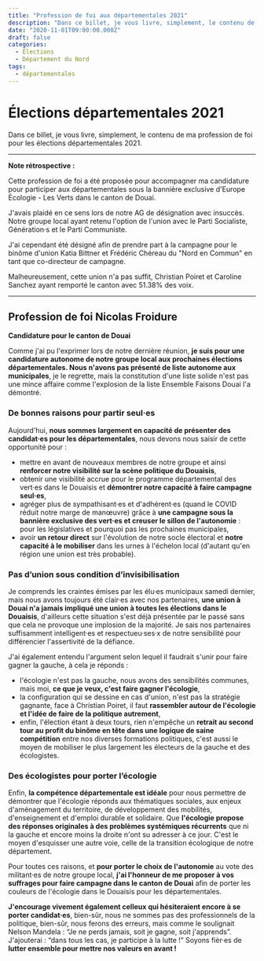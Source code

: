 ```yaml
---
title: "Profession de foi aux départementales 2021"
description: "Dans ce billet, je vous livre, simplement, le contenu de ma profession de foi pour les élections départementales 2021 sur le canton de Douai."
date: "2020-11-01T09:00:00.000Z"
draft: false
categories:
  - Élections
  - Département du Nord
tags:
  - départementales
---
```


# Élections départementales 2021

Dans ce billet, je vous livre, simplement, le contenu de ma profession de foi pour les élections départementales 2021.

---

**Note rétrospective :**

Cette profession de foi a été proposée pour accompagner ma candidature pour participer aux départementales sous la bannière exclusive d'Europe Écologie - Les Verts dans le canton de Douai.

J'avais plaidé en ce sens lors de notre AG de désignation avec insuccès. Notre groupe local ayant retenu l'option de l'union avec le Parti Socialiste, Génération·s et le Parti Communiste.

J'ai cependant été désigné afin de prendre part à la campagne pour le binôme d'union Katia Bittner et Frédéric Chéreau du "Nord en Commun" en tant que co-directeur de campagne.

Malheureusement, cette union n'a pas suffit, Christian Poiret et Caroline Sanchez ayant remporté le canton avec 51.38% des voix.

---

## Profession de foi Nicolas Froidure

**Candidature pour le canton de Douai**

Comme j'ai pu l'exprimer lors de notre dernière réunion, **je suis pour une candidature autonome de notre groupe local aux prochaines élections départementales. Nous n'avons pas présenté de liste autonome aux municipales**, je le regrette, mais la constitution d'une liste solide n'est pas une mince affaire comme l'explosion de la liste Ensemble Faisons Douai l'a démontré.

### De bonnes raisons pour partir seul·es 

Aujourd'hui, **nous sommes largement en capacité de présenter des candidat·es pour les départementales**, nous devons nous saisir de cette opportunité pour :
- mettre en avant de nouveaux membres de notre groupe et ainsi **renforcer notre visibilité sur la scène politique du Douaisis**, 
- obtenir une visibilité accrue pour le programme départemental des vert·es dans le Douaisis et **démontrer notre capacité à faire campagne seul·es**, 
- agréger plus de sympathisant·es et d'adhérent·es (quand le COVID réduit notre marge de manœuvre) grâce à **une campagne sous la bannière exclusive des vert·es et creuser le sillon de l'autonomie** : pour les législatives et pourquoi pas les prochaines municipales,
- avoir **un retour direct** sur l'évolution de notre socle électoral et **notre capacité à le mobiliser** dans les urnes à l'échelon local (d'autant qu'en région une union est très probable). 

### Pas d’union sous condition d’invisibilisation 

Je comprends les craintes émises par les élu·es municipaux samedi dernier, mais nous avons toujours été clair·es avec nos partenaires, **une union à Douai n'a jamais impliqué une union à toutes les élections dans le Douaisis**, d'ailleurs cette situation s'est déjà présentée par le passé sans que cela ne provoque une implosion de la majorité. Je sais nos partenaires suffisamment intelligent·es et respectueu·ses·x de notre sensibilité pour différencier l'assertivité de la défiance. 

J'ai également entendu l'argument selon lequel il faudrait s'unir pour faire gagner la gauche, à cela je réponds : 
- l'écologie n'est pas la gauche, nous avons des sensibilités communes, mais moi, **ce que je veux, c'est faire gagner l'écologie**,
- la configuration qui se dessine en cas d'union, n'est pas la stratégie gagnante, face à Christian Poiret, il faut **rassembler autour de l'écologie et l'idée de faire de la politique autrement**,
- enfin, l'élection étant à deux tours, rien n'empêche un **retrait au second tour au profit du binôme en tête dans une logique de saine compétition** entre nos diverses formations politiques, c'est aussi le moyen de mobiliser le plus largement les électeurs de la gauche et des écologistes.

### Des écologistes pour porter l’écologie 

Enfin, **la compétence départementale est idéale** pour nous permettre de démontrer que l'écologie réponds aux thématiques sociales, aux enjeux d'aménagement du territoire, de développement des mobilités, d'enseignement et d'emploi durable et solidaire. Que **l'écologie propose des réponses originales à des problèmes systémiques récurrents** que ni la gauche et encore moins la droite n'ont su adresser à ce jour. C'est le moyen d'esquisser une autre voie, celle de la transition écologique de notre département. 

Pour toutes ces raisons, et **pour porter le choix de l'autonomie** au vote des militant·es de notre groupe local, **j'ai l'honneur de me proposer à vos suffrages pour faire campagne dans le canton de Douai** afin de porter les couleurs de l'écologie dans le Douaisis pour les départementales.

**J'encourage vivement également celleux qui hésiteraient encore à se porter candidat·es**, bien-sûr, nous ne sommes pas des professionnels de la politique, bien-sûr, nous ferons des erreurs, mais comme le soulignait Nelson Mandela : “Je ne perds jamais, soit je gagne, soit j'apprends”. J'ajouterai : “dans tous les cas, je participe à la lutte !” Soyons fièr·es de **lutter ensemble pour mettre nos valeurs en avant !**
